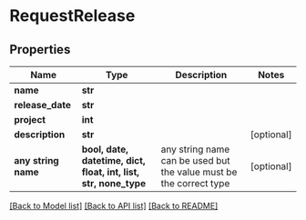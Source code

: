 # RequestRelease


## Properties
Name | Type | Description | Notes
------------ | ------------- | ------------- | -------------
**name** | **str** |  | 
**release_date** | **str** |  | 
**project** | **int** |  | 
**description** | **str** |  | [optional] 
**any string name** | **bool, date, datetime, dict, float, int, list, str, none_type** | any string name can be used but the value must be the correct type | [optional]

[[Back to Model list]](../README.md#documentation-for-models) [[Back to API list]](../README.md#documentation-for-api-endpoints) [[Back to README]](../README.md)


